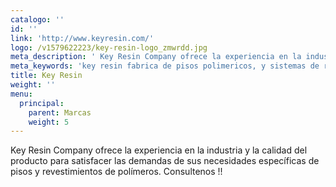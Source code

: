 ```yaml
---
catalogo: ''
id: ''
link: 'http://www.keyresin.com/'
logo: /v1579622223/key-resin-logo_zmwrdd.jpg
meta_description: ' Key Resin Company ofrece la experiencia en la industria y la calidad del producto para satisfacer las demandas de sus necesidades específicas de pisos y revestimientos de polímeros'
meta_keywords: 'key resin fabrica de pisos polimericos, y sistemas de recumrimientos'
title: Key Resin
weight: ''
menu:
  principal:
    parent: Marcas
    weight: 5
---
```


Key Resin Company ofrece la experiencia en la industria y la calidad del producto para satisfacer las demandas de sus necesidades específicas de pisos y revestimientos de polímeros. Consultenos !!
